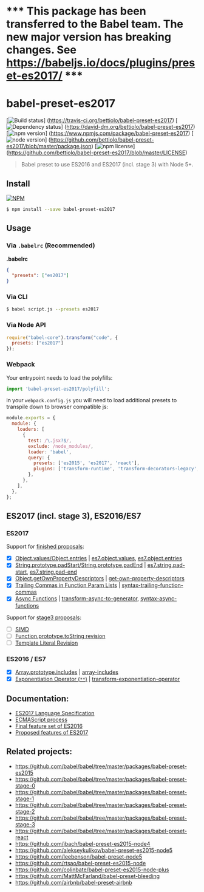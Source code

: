 # *** This package has been transferred to the Babel team. The new major version has breaking changes. See https://babeljs.io/docs/plugins/preset-es2017/ ***

# babel-preset-es2017
[![Build status](https://img.shields.io/travis/bettiolo/babel-preset-es2017.svg)]
(https://travis-ci.org/bettiolo/babel-preset-es2017)
[![Dependency status](https://david-dm.org/bettiolo/babel-preset-es2017.svg)]
(https://david-dm.org/bettiolo/babel-preset-es2017)
[![npm version](https://img.shields.io/npm/v/babel-preset-es2017.svg)]
(https://www.npmjs.com/package/babel-preset-es2017)
[![node version](https://img.shields.io/node/v/babel-preset-es2017.svg)]
(https://github.com/bettiolo/babel-preset-es2017/blob/master/package.json)
[![npm license](https://img.shields.io/npm/l/babel-preset-es2017.svg)]
(https://github.com/bettiolo/babel-preset-es2017/blob/master/LICENSE)

> Babel preset to use ES2016 and ES2017 (incl. stage 3) with Node 5+.

## Install


[![NPM](https://nodei.co/npm/babel-preset-es2017.png?mini=true)](https://www.npmjs.org/package/babel-preset-es2017)

```sh
$ npm install --save babel-preset-es2017
```

## Usage

### Via `.babelrc` (Recommended)

**.babelrc**

```json
{
  "presets": ["es2017"]
}
```

### Via CLI

```sh
$ babel script.js --presets es2017 
```

### Via Node API

```javascript
require("babel-core").transform("code", {
  presets: ["es2017"]
});
```

### Webpack
Your entrypoint needs to load the polyfills:

```js
import 'babel-preset-es2017/polyfill';
```

in your `webpack.config.js` you will need to load additional presets to transpile down to browser compatible js:

```js
module.exports = {
  module: {
    loaders: [
      {
        test: /\.jsx?$/,
        exclude: /node_modules/,
        loader: 'babel',
        query: {
          presets: ['es2015', 'es2017', 'react'],
          plugins: ['transform-runtime', 'transform-decorators-legacy', 'transform-class-properties'],
        },
      },
    ],
  },
};
```

## ES2017 (incl. stage 3), ES2016/ES7

### ES2017
Support for [finished proposals](https://github.com/tc39/proposals/blob/master/finished-proposals.md):
- [x] [Object.values/Object.entries](http://www.2ality.com/2015/11/stage3-object-entries.html)
      | [es7.object.values](https://github.com/zloirock/core-js/blob/v2.2.1/modules/es7.object.values.js),
        [es7.object.entries](https://github.com/zloirock/core-js/blob/v2.2.1/modules/es7.object.entries.js)
- [X] [String.prototype.padStart/String.prototype.padEnd](https://github.com/tc39/proposal-string-pad-start-end)
      | [es7.string.pad-start](https://github.com/zloirock/core-js/blob/v2.4.1/modules/es7.string.pad-start.js),
      [es7.string.pad-end](https://github.com/zloirock/core-js/blob/v2.4.1/modules/es7.string.pad-end.js)
- [X] [Object.getOwnPropertyDescriptors](https://github.com/tc39/proposal-object-getownpropertydescriptors)
      | [get-own-property-descriptors](https://github.com/zloirock/core-js/blob/v2.4.1/modules/es7.object.get-own-property-descriptors.js)
- [X] [Trailing Commas in Function Param Lists](https://jeffmo.github.io/es-trailing-function-commas/) 
      | [syntax-trailing-function-commas](https://babeljs.io/docs/plugins/syntax-trailing-function-commas/)
- [x] [Async Functions](http://www.2ality.com/2016/02/async-functions.html)
      | [transform-async-to-generator](https://babeljs.io/docs/plugins/transform-async-to-generator/),
        [syntax-async-functions](https://babeljs.io/docs/plugins/syntax-async-functions/)

Support for [stage3 proposals](https://github.com/tc39/proposals):
- [ ] [SIMD](https://github.com/tc39/ecmascript_simd)
- [ ] [Function.prototype.toString revision](http://tc39.github.io/Function-prototype-toString-revision/)
- [ ] [Template Literal Revision](https://tc39.github.io/proposal-template-literal-revision/)

### ES2016 / ES7

- [x] [Array.prototype.includes](http://www.2ality.com/2016/02/array-prototype-includes.html) 
      | [array-includes](https://www.npmjs.com/package/babel-plugin-array-includes)
- [x] [Exponentiation Operator (`**`)](http://www.2ality.com/2016/02/exponentiation-operator.html)
      | [transform-exponentiation-operator](https://babeljs.io/docs/plugins/transform-exponentiation-operator/)

## Documentation:
- [ES2017 Language Specification](https://tc39.github.io/ecma262)
- [ECMAScript process](http://www.2ality.com/2015/11/tc39-process.html)
- [Final feature set of ES2016](http://www.2ality.com/2016/01/ecmascript-2016.html)
- [Proposed features of ES2017](http://www.2ality.com/2016/02/ecmascript-2017.html)


## Related projects:
- https://github.com/babel/babel/tree/master/packages/babel-preset-es2015
- https://github.com/babel/babel/tree/master/packages/babel-preset-stage-0
- https://github.com/babel/babel/tree/master/packages/babel-preset-stage-1
- https://github.com/babel/babel/tree/master/packages/babel-preset-stage-2
- https://github.com/babel/babel/tree/master/packages/babel-preset-stage-3
- https://github.com/babel/babel/tree/master/packages/babel-preset-react
- https://github.com/jbach/babel-preset-es2015-node4
- https://github.com/alekseykulikov/babel-preset-es2015-node5
- https://github.com/leebenson/babel-preset-node5
- https://github.com/rtsao/babel-preset-es2015-node
- https://github.com/colinbate/babel-preset-es2015-node-plus
- https://github.com/MattMcFarland/babel-preset-bleeding
- https://github.com/airbnb/babel-preset-airbnb
